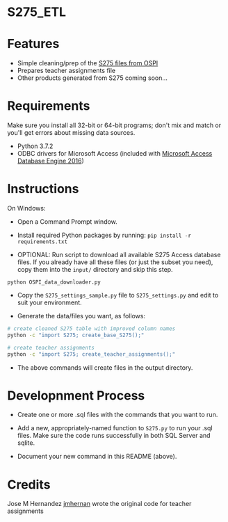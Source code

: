 
S275_ETL
========

# Features

- Simple cleaning/prep of the [S275 files from OSPI](http://www.k12.wa.us/safs/db.asp)
- Prepares teacher assignments file
- Other products generated from S275 coming soon...

# Requirements

Make sure you install all 32-bit or 64-bit programs; don't mix and match or you'll get errors about missing data sources.

- Python 3.7.2
- ODBC drivers for Microsoft Access (included with [Microsoft Access Database Engine 2016](https://www.microsoft.com/en-us/download/details.aspx?id=54920))

# Instructions

On Windows:

- Open a Command Prompt window.

- Install required Python packages by running: `pip install -r requirements.txt`

- OPTIONAL: Run script to download all available S275 Access database
  files. If you already have all these files (or just the subset you
  need), copy them into the `input/` directory and skip this
  step.

```
python OSPI_data_downloader.py
```

- Copy the `S275_settings_sample.py` file to `S275_settings.py` and edit to suit your environment.

- Generate the data/files you want, as follows:

```sh
# create cleaned S275 table with improved column names
python -c "import S275; create_base_S275();"

# create teacher assignments
python -c "import S275; create_teacher_assignments();"

```

- The above commands will create files in the output directory.

# Developnment Process

- Create one or more .sql files with the commands that you want to run.

- Add a new, appropriately-named function to `S275.py` to run your .sql files.
Make sure the code runs successfully in both SQL Server and sqlite.

- Document your new command in this README (above).

# Credits

Jose M Hernandez [jmhernan](https://github.com/jmhernan) wrote the
original code for teacher assignments
